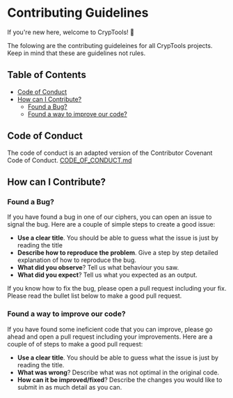 # Contributing Guidelines

If you're new here, welcome to CrypTools! 🎉

The folowing are the contributing guideleines for all CrypTools projects. Keep in mind that these are guidelines not rules.

## Table of Contents

- [Code of Conduct](#code-of-conduct)
- [How can I Contribute?](#how-can-i-contribute)
  - [Found a Bug?](#found-a-bug)
  - [Found a way to improve our code?](#found-a-way-to-improve-our-code)

## Code of Conduct

The code of conduct is an adapted version of the Contributor Covenant Code of Conduct. [CODE_OF_CONDUCT.md](https://github.com/CrypTools/cryptools.github.io/blob/master/CODE_OF_CONDUCT.md)

## How can I Contribute?

### Found a Bug?

If you have found a bug in one of our ciphers, you can open an issue to signal the bug. Here are a couple of simple steps to create a good issue:

- **Use a clear title**. You should be able to guess what the issue is just by reading the title
- **Describe how to reproduce the problem**. Give a step by step detailed explanation of how to reproduce the bug.
- **What did you observe**? Tell us what behaviour you saw.
- **What did you expect**? Tell us what you expected as an output.

If you know how to fix the bug, please open a pull request including your fix. Please read the bullet list below to make a good pull request.

### Found a way to improve our code?

If you have found some ineficient code that you can improve, please go ahead and open a pull request including your improvements. Here are a couple of of steps to make a good pull request:

- **Use a clear title**. You should be able to guess what the issue is just by reading the title.
- **What was wrong**? Describe what was not optimal in the original code.
- **How can it be improved/fixed**? Describe the changes you would like to submit in as much detail as you can.



